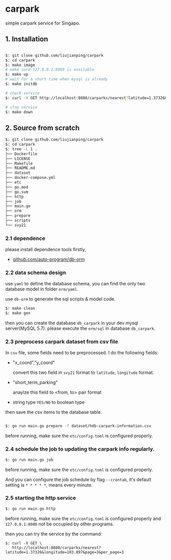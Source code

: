 carpark
===

simple carpark service for Singapo.

## 1. Installation

````bash

$: git clone github.com/liujianping/carpark
$: cd carpark
$: make image
# make sure 127.0.0.1:8080 is available
$: make up 
# wait for a short time when mysql is already
$: make initdb

# check service
$: curl -X GET http://localhost:8080/carparks/nearest?latitude=1.37326&longitude=103.897&page=0&per_page=3

# stop service
$: make down
````

## 2. Source from scratch

````bash
$: git clone github.com/liujianping/carpark
$: cd carpark 
$: tree -L 1 .
├── Dockerfile
├── LICENSE
├── Makefile
├── README.md
├── dataset
├── docker-compose.yml
├── etc
├── go.mod
├── go.sum
├── http
├── job
├── main.go
├── orm
├── prepare
├── scripts
└── svy21
````

### 2.1 dependence

please install dependence tools firstly,

- [github.com/auto-program/db-orm](https://github.com/auto-program/db-orm)


### 2.2 data schema design

use `yaml` to define the database schema, you can find the only two database model in  folder `orm/yaml`.

use `db-orm` to generate the sql scripts & model code.

````bash
$: make clean
$: make gen
````

then you can create the database `db_carpark` in your dev mysql server(MySQL 5.7). please execute the `orm/sql` in database `db_carpark`.

### 2.3 preprocess carpark dataset from csv file

In `csv` file, some fields need to be preprocessed. I do the following fields:

- "x_coord","y_coord"
  
  convert this two field in `svy21` format to `latitude`, `longitude` format.

- "short_term_parking"

  anaylze this field to <from, to> pair format

- string type `YES/NO` to boolean type

then save the csv items to the database table.


````bash

$: go run main.go prepare -f dataset/hdb-carpark-information.csv 
````

before running, make sure the `etc/config.toml` is configured properly. 

### 2.4 schedule the job to updating the carpark info regularly.

````bash
$: go run main.go job
````

before running, make sure the `etc/config.toml` is configured properly. 

And you can configure the job schedule by flag `--crontab`, it's default setting is `* * * * *`, means every minute.


### 2.5 starting the http service

````bash
$: go run main.go http
````

before running, make sure the `etc/config.toml` is configured properly and `127.0.0.1:8080` not be occupied by other programs. 

then you can try the service by the command:

````
$: curl -X GET \
   http://localhost:8080/carparks/nearest?latitude=1.37326&longitude=103.897&page=3&per_page=3
````

